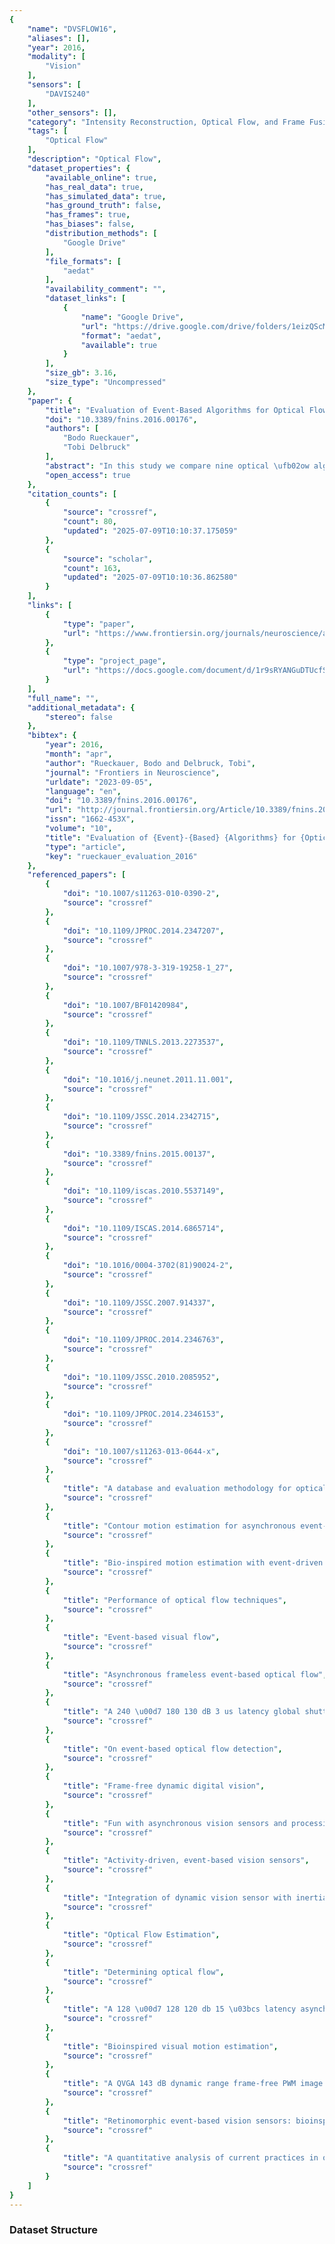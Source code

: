 ```yaml
---
{
    "name": "DVSFLOW16",
    "aliases": [],
    "year": 2016,
    "modality": [
        "Vision"
    ],
    "sensors": [
        "DAVIS240"
    ],
    "other_sensors": [],
    "category": "Intensity Reconstruction, Optical Flow, and Frame Fusion",
    "tags": [
        "Optical Flow"
    ],
    "description": "Optical Flow",
    "dataset_properties": {
        "available_online": true,
        "has_real_data": true,
        "has_simulated_data": true,
        "has_ground_truth": false,
        "has_frames": true,
        "has_biases": false,
        "distribution_methods": [
            "Google Drive"
        ],
        "file_formats": [
            "aedat"
        ],
        "availability_comment": "",
        "dataset_links": [
            {
                "name": "Google Drive",
                "url": "https://drive.google.com/drive/folders/1eizQScMSVgAZKokkovBc-teMhCqt5goL?usp=sharing",
                "format": "aedat",
                "available": true
            }
        ],
        "size_gb": 3.16,
        "size_type": "Uncompressed"
    },
    "paper": {
        "title": "Evaluation of Event-Based Algorithms for Optical Flow with Ground-Truth from Inertial Measurement Sensor",
        "doi": "10.3389/fnins.2016.00176",
        "authors": [
            "Bodo Rueckauer",
            "Tobi Delbruck"
        ],
        "abstract": "In this study we compare nine optical \ufb02ow algorithms that locally measure the \ufb02ow normal to edges according to accuracy and computation cost. In contrast to conventional, frame-based motion \ufb02ow algorithms, our open-source implementations compute optical \ufb02ow based on address-events from a neuromorphic Dynamic Vision Sensor (DVS). For this benchmarking we created a dataset of two synthesized and three real samples recorded from a 240 \u00d7 180 pixel Dynamic and Active-pixel Vision Sensor (DAVIS). This dataset contains events from the DVS as well as conventional frames to support testing state-of-the-art frame-based methods. We introduce a new source for the ground truth: In the special case that the perceived motion stems solely from a rotation of the vision sensor around its three camera axes, the true optical \ufb02ow can be estimated using gyro data from the inertial measurement unit integrated with the DAVIS camera. This provides a ground-truth to which we can compare algorithms that measure optical \ufb02ow by means of motion cues. An analysis of error sources led to the use of a refractory period, more accurate numerical derivatives and a Savitzky-Golay \ufb01lter to achieve signi\ufb01cant improvements in accuracy. Our pure Java implementations of two recently published algorithms reduce computational cost by up to 29\\% compared to the original implementations. Two of the algorithms introduced in this paper further speed up processing by a factor of 10 compared with the original implementations, at equal or better accuracy. On a desktop PC, they run in real-time on dense natural input recorded by a DAVIS camera.",
        "open_access": true
    },
    "citation_counts": [
        {
            "source": "crossref",
            "count": 80,
            "updated": "2025-07-09T10:10:37.175059"
        },
        {
            "source": "scholar",
            "count": 163,
            "updated": "2025-07-09T10:10:36.862580"
        }
    ],
    "links": [
        {
            "type": "paper",
            "url": "https://www.frontiersin.org/journals/neuroscience/articles/10.3389/fnins.2016.00176/full"
        },
        {
            "type": "project_page",
            "url": "https://docs.google.com/document/d/1r9sRYANGuDTUcfSSq-sL4sd79SfjHGNRul_10uztDaI/edit#heading=h.sbnu5gtazqjq"
        }
    ],
    "full_name": "",
    "additional_metadata": {
        "stereo": false
    },
    "bibtex": {
        "year": 2016,
        "month": "apr",
        "author": "Rueckauer, Bodo and Delbruck, Tobi",
        "journal": "Frontiers in Neuroscience",
        "urldate": "2023-09-05",
        "language": "en",
        "doi": "10.3389/fnins.2016.00176",
        "url": "http://journal.frontiersin.org/Article/10.3389/fnins.2016.00176/abstract",
        "issn": "1662-453X",
        "volume": "10",
        "title": "Evaluation of {Event}-{Based} {Algorithms} for {Optical} {Flow} with {Ground}-{Truth} from {Inertial} {Measurement} {Sensor}",
        "type": "article",
        "key": "rueckauer_evaluation_2016"
    },
    "referenced_papers": [
        {
            "doi": "10.1007/s11263-010-0390-2",
            "source": "crossref"
        },
        {
            "doi": "10.1109/JPROC.2014.2347207",
            "source": "crossref"
        },
        {
            "doi": "10.1007/978-3-319-19258-1_27",
            "source": "crossref"
        },
        {
            "doi": "10.1007/BF01420984",
            "source": "crossref"
        },
        {
            "doi": "10.1109/TNNLS.2013.2273537",
            "source": "crossref"
        },
        {
            "doi": "10.1016/j.neunet.2011.11.001",
            "source": "crossref"
        },
        {
            "doi": "10.1109/JSSC.2014.2342715",
            "source": "crossref"
        },
        {
            "doi": "10.3389/fnins.2015.00137",
            "source": "crossref"
        },
        {
            "doi": "10.1109/iscas.2010.5537149",
            "source": "crossref"
        },
        {
            "doi": "10.1109/ISCAS.2014.6865714",
            "source": "crossref"
        },
        {
            "doi": "10.1016/0004-3702(81)90024-2",
            "source": "crossref"
        },
        {
            "doi": "10.1109/JSSC.2007.914337",
            "source": "crossref"
        },
        {
            "doi": "10.1109/JPROC.2014.2346763",
            "source": "crossref"
        },
        {
            "doi": "10.1109/JSSC.2010.2085952",
            "source": "crossref"
        },
        {
            "doi": "10.1109/JPROC.2014.2346153",
            "source": "crossref"
        },
        {
            "doi": "10.1007/s11263-013-0644-x",
            "source": "crossref"
        },
        {
            "title": "A database and evaluation methodology for optical flow",
            "source": "crossref"
        },
        {
            "title": "Contour motion estimation for asynchronous event-driven cameras",
            "source": "crossref"
        },
        {
            "title": "Bio-inspired motion estimation with event-driven sensors",
            "source": "crossref"
        },
        {
            "title": "Performance of optical flow techniques",
            "source": "crossref"
        },
        {
            "title": "Event-based visual flow",
            "source": "crossref"
        },
        {
            "title": "Asynchronous frameless event-based optical flow",
            "source": "crossref"
        },
        {
            "title": "A 240 \u00d7 180 130 dB 3 us latency global shutter spatiotemporal vision sensor",
            "source": "crossref"
        },
        {
            "title": "On event-based optical flow detection",
            "source": "crossref"
        },
        {
            "title": "Frame-free dynamic digital vision",
            "source": "crossref"
        },
        {
            "title": "Fun with asynchronous vision sensors and processing",
            "source": "crossref"
        },
        {
            "title": "Activity-driven, event-based vision sensors",
            "source": "crossref"
        },
        {
            "title": "Integration of dynamic vision sensor with inertial measurement unit for electronically stabilized event-based vision",
            "source": "crossref"
        },
        {
            "title": "Optical Flow Estimation",
            "source": "crossref"
        },
        {
            "title": "Determining optical flow",
            "source": "crossref"
        },
        {
            "title": "A 128 \u00d7 128 120 db 15 \u03bcs latency asynchronous temporal contrast vision sensor",
            "source": "crossref"
        },
        {
            "title": "Bioinspired visual motion estimation",
            "source": "crossref"
        },
        {
            "title": "A QVGA 143 dB dynamic range frame-free PWM image sensor with lossless pixel-level video compression and time-domain CDS",
            "source": "crossref"
        },
        {
            "title": "Retinomorphic event-based vision sensors: bioinspired cameras with spiking output",
            "source": "crossref"
        },
        {
            "title": "A quantitative analysis of current practices in optical flow estimation and the principles behind them",
            "source": "crossref"
        }
    ]
}
---
```


### Dataset Structure
